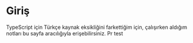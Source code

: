 # Giriş

TypeScript için Türkçe kaynak eksikliğini farkettiğim için, çalışırken aldığım notları bu sayfa aracılığıyla erişebilirsiniz. 
Pr test



